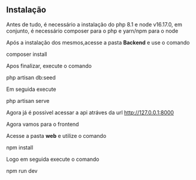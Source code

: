 
## Instalação

Antes de tudo, é necessário a instalação do php 8.1 e node v16.17.0, em conjunto, é necessário composer para o php e yarn/npm para o node

Após a instalação dos mesmos,acesse a pasta **Backend** e use o comando

composer install

Apos finalizar, execute o comando 

php artisan db:seed

Em seguida execute

php artisan serve

Agora já é possivel acessar a api atráves da url http://127.0.0.1:8000


Agora vamos para o frontend

Acesse a pasta **web** e utilize o comando

npm install

Logo em seguida execute o comando

npm run dev
